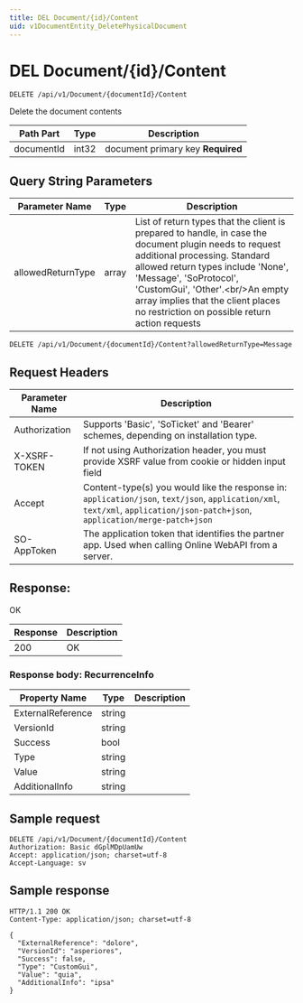 ```yaml
---
title: DEL Document/{id}/Content
uid: v1DocumentEntity_DeletePhysicalDocument
---
```


# DEL Document/{id}/Content

```http
DELETE /api/v1/Document/{documentId}/Content
```

Delete the document contents






| Path Part | Type | Description |
|-----------|------|-------------|
| documentId | int32 | document primary key **Required** |


## Query String Parameters

| Parameter Name | Type |  Description |
|----------------|------|--------------|
| allowedReturnType | array |  List of return types that the client is prepared to handle, in case the document plugin needs to request additional processing. Standard allowed return types include 'None', 'Message', 'SoProtocol', 'CustomGui', 'Other'.&lt;br/&gt;An empty array implies that the client places no restriction on possible return action requests |

```http
DELETE /api/v1/Document/{documentId}/Content?allowedReturnType=Message
```


## Request Headers

| Parameter Name | Description |
|----------------|-------------|
| Authorization  | Supports 'Basic', 'SoTicket' and 'Bearer' schemes, depending on installation type. |
| X-XSRF-TOKEN   | If not using Authorization header, you must provide XSRF value from cookie or hidden input field |
| Accept         | Content-type(s) you would like the response in: `application/json`, `text/json`, `application/xml`, `text/xml`, `application/json-patch+json`, `application/merge-patch+json` |
| SO-AppToken | The application token that identifies the partner app. Used when calling Online WebAPI from a server. |


## Response:

OK

| Response | Description |
|----------------|-------------|
| 200 | OK |

### Response body: RecurrenceInfo

| Property Name | Type |  Description |
|----------------|------|--------------|
| ExternalReference | string |  |
| VersionId | string |  |
| Success | bool |  |
| Type | string |  |
| Value | string |  |
| AdditionalInfo | string |  |

## Sample request

```http!
DELETE /api/v1/Document/{documentId}/Content
Authorization: Basic dGplMDpUamUw
Accept: application/json; charset=utf-8
Accept-Language: sv
```

## Sample response

```http_
HTTP/1.1 200 OK
Content-Type: application/json; charset=utf-8

{
  "ExternalReference": "dolore",
  "VersionId": "asperiores",
  "Success": false,
  "Type": "CustomGui",
  "Value": "quia",
  "AdditionalInfo": "ipsa"
}
```